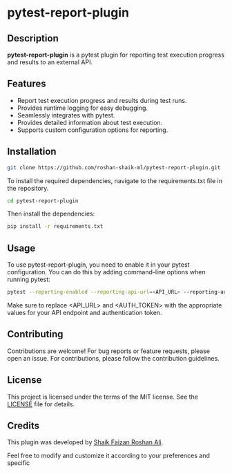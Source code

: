 # pytest-report-plugin

## Description

**pytest-report-plugin** is a pytest plugin for reporting test execution progress and results to an external API.

## Features

- Report test execution progress and results during test runs.
- Provides runtime logging for easy debugging.
- Seamlessly integrates with pytest.
- Provides detailed information about test execution.
- Supports custom configuration options for reporting.

## Installation

```bash
git clone https://github.com/roshan-shaik-ml/pytest-report-plugin.git
```
To install the required dependencies, navigate to the requirements.txt file in the repository.
```bash
cd pytest-report-plugin
```
Then install the dependencies:
```bash
pip install -r requirements.txt
```
## Usage

To use pytest-report-plugin, you need to enable it in your pytest configuration. You can do this by adding command-line options when running pytest:

```bash
pytest --reporting-enabled --reporting-api-url=<API_URL> --reporting-auth-token=<AUTH_TOKEN>
```
Make sure to replace <API_URL> and <AUTH_TOKEN> with the appropriate values for your API endpoint and authentication token.

## Contributing

Contributions are welcome! For bug reports or feature requests, please open an issue. For contributions, please follow the contribution guidelines.
## License

This project is licensed under the terms of the MIT license. See the [LICENSE](https://github.com/roshan-shaik-ml/pytest-report-plugin/blob/main/LICENSE) file for details.
## Credits

This plugin was developed by [Shaik Faizan Roshan Ali](https://github.com/roshan-shaik-ml/).

Feel free to modify and customize it according to your preferences and specific
